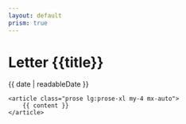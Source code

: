 ```yaml
---
layout: default
prism: true
---
```


<div class="container max-w-4xl mt-6  px-6">
    <div class="pb-5 mb-5 border-b border-gray-100">
        <h1 class="font-bold text-5xl">Letter {{title}}</h1>
        <p class="text-center text-base leading-6 font-medium text-gray-500">
            <time> {{ date | readableDate }}</time>
        </p>
    </div>

    <article class="prose lg:prose-xl my-4 mx-auto">
        {{ content }}
    </article>

</div>